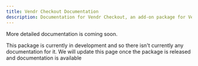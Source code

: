 ```yaml
---
title: Vendr Checkout Documentation
description: Documentation for Vendr Checkout, an add-on package for Vendr, the eCommerce solution for Umbraco v8+
---
```


<message-box type="info" heading="Work in Progress">
    <p>More detailed documentation is coming soon.</p>
    <p>This package is currently in development and so there isn't currently any documentation for it. We will update this page once the package is released and documentation is available</p>
</message-box>